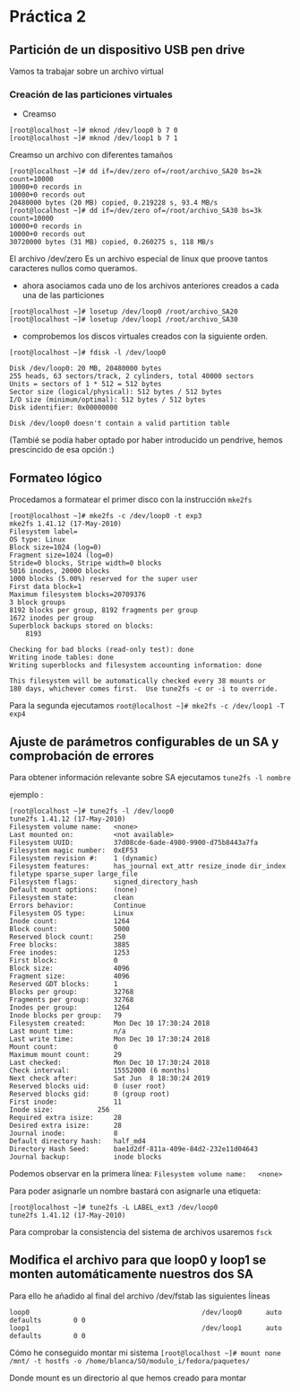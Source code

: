 # Práctica 2  

## Partición de un dispositivo USB pen drive   
Vamos ta trabajar sobre un archivo virtual   

### Creación de las particiones virtuales

- Creamso 
```
[root@localhost ~]# mknod /dev/loop0 b 7 0
[root@localhost ~]# mknod /dev/loop1 b 7 1

```

Creamso un archivo con diferentes tamaños

```
[root@localhost ~]# dd if=/dev/zero of=/root/archivo_SA20 bs=2k count=10000
10000+0 records in
10000+0 records out
20480000 bytes (20 MB) copied, 0.219228 s, 93.4 MB/s
[root@localhost ~]# dd if=/dev/zero of=/root/archivo_SA30 bs=3k count=10000
10000+0 records in
10000+0 records out
30720000 bytes (31 MB) copied, 0.260275 s, 118 MB/s

```
El archivo /dev/zero Es un archivo especial de linux que proove tantos caracteres nullos como queramos. 

- ahora asociamos cada uno de los archivos anteriores creados a cada una de las particiones

```
[root@localhost ~]# losetup /dev/loop0 /root/archivo_SA20 
[root@localhost ~]# losetup /dev/loop1 /root/archivo_SA30 
```


- comprobemos los discos virtuales creados con la siguiente orden. 
```
[root@localhost ~]# fdisk -l /dev/loop0

Disk /dev/loop0: 20 MB, 20480000 bytes
255 heads, 63 sectors/track, 2 cylinders, total 40000 sectors
Units = sectors of 1 * 512 = 512 bytes
Sector size (logical/physical): 512 bytes / 512 bytes
I/O size (minimum/optimal): 512 bytes / 512 bytes
Disk identifier: 0x00000000

Disk /dev/loop0 doesn't contain a valid partition table

```

(Tambié se podía haber optado por haber introducido un pendrive, hemos prescincido de esa opción :)

## Formateo lógico  
Procedamos a formatear el primer disco con la instrucción `mke2fs`

```
[root@localhost ~]# mke2fs -c /dev/loop0 -t exp3  
mke2fs 1.41.12 (17-May-2010)
Filesystem label=
OS type: Linux
Block size=1024 (log=0)
Fragment size=1024 (log=0)
Stride=0 blocks, Stripe width=0 blocks
5016 inodes, 20000 blocks
1000 blocks (5.00%) reserved for the super user
First data block=1
Maximum filesystem blocks=20709376
3 block groups
8192 blocks per group, 8192 fragments per group
1672 inodes per group
Superblock backups stored on blocks: 
	8193

Checking for bad blocks (read-only test): done                                
Writing inode tables: done                            
Writing superblocks and filesystem accounting information: done

This filesystem will be automatically checked every 38 mounts or
180 days, whichever comes first.  Use tune2fs -c or -i to override.

```


Para la segunda ejecutamos
`root@localhost ~]# mke2fs -c /dev/loop1 -T exp4 `  

## Ajuste de parámetros configurables de un SA y comprobación de errores  

Para obtener información relevante sobre SA ejecutamos `tune2fs -l nombre`

ejemplo : 
```
[root@localhost ~]# tune2fs -l /dev/loop0
tune2fs 1.41.12 (17-May-2010)
Filesystem volume name:   <none>
Last mounted on:          <not available>
Filesystem UUID:          37d08cde-6ade-4980-9900-d75b8443a7fa
Filesystem magic number:  0xEF53
Filesystem revision #:    1 (dynamic)
Filesystem features:      has_journal ext_attr resize_inode dir_index filetype sparse_super large_file
Filesystem flags:         signed_directory_hash 
Default mount options:    (none)
Filesystem state:         clean
Errors behavior:          Continue
Filesystem OS type:       Linux
Inode count:              1264
Block count:              5000
Reserved block count:     250
Free blocks:              3885
Free inodes:              1253
First block:              0
Block size:               4096
Fragment size:            4096
Reserved GDT blocks:      1
Blocks per group:         32768
Fragments per group:      32768
Inodes per group:         1264
Inode blocks per group:   79
Filesystem created:       Mon Dec 10 17:30:24 2018
Last mount time:          n/a
Last write time:          Mon Dec 10 17:30:24 2018
Mount count:              0
Maximum mount count:      29
Last checked:             Mon Dec 10 17:30:24 2018
Check interval:           15552000 (6 months)
Next check after:         Sat Jun  8 18:30:24 2019
Reserved blocks uid:      0 (user root)
Reserved blocks gid:      0 (group root)
First inode:              11
Inode size:	          256
Required extra isize:     28
Desired extra isize:      28
Journal inode:            8
Default directory hash:   half_md4
Directory Hash Seed:      bae1d2df-811a-409e-84d2-232e11d04643
Journal backup:           inode blocks

```

Podemos observar en la primera línea: `Filesystem volume name:   <none>`

Para poder asignarle un nombre bastará con asignarle una etiqueta: 
```
[root@localhost ~]# tune2fs -L LABEL_ext3 /dev/loop0
tune2fs 1.41.12 (17-May-2010)

```

Para comprobar la consistencia del sistema de archivos usaremos `fsck`

## Modifica el archivo para que loop0 y loop1 se monten automáticamente nuestros dos SA

Para ello he añadido al final del archivo /dev/fstab las siguientes ĺíneas

```
loop0                                           /dev/loop0      auto    defaults        0 0
loop1                                           /dev/loop1      auto    defaults        0 0

```


Cómo he conseguido montar mi sistema 
`[root@localhost ~]# mount none /mnt/ -t hostfs -o /home/blanca/SO/modulo_i/fedora/paquetes/`


Donde mount es un directorio al que hemos creado para montar 
